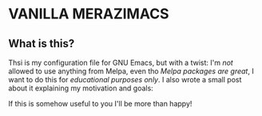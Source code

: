 # VANILLA MERAZIMACS

## What is this?
  Thsi is my configuration file for GNU Emacs, but with a twist:
  I'm *not* allowed to use anything from Melpa, even tho *Melpa packages
  are great*, I want to do this for *educational purposes only*.
  I also wrote a small post about it explaining my motivation and goals:

If this is somehow useful to you I'll be more than happy!